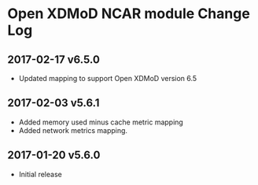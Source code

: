 Open XDMoD NCAR module Change Log
=============================

2017-02-17 v6.5.0
-----------------

- Updated mapping to support Open XDMoD version 6.5 


2017-02-03 v5.6.1
-----------------

- Added memory used minus cache metric mapping
- Added network metrics mapping.

2017-01-20 v5.6.0
-----------------

- Initial release
